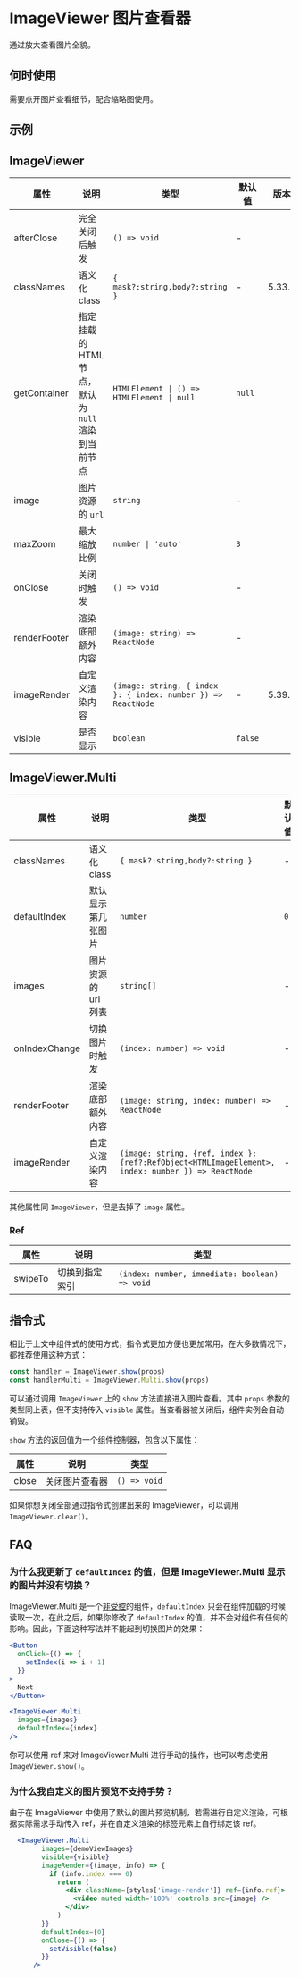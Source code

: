 # ImageViewer 图片查看器

通过放大查看图片全貌。

## 何时使用

需要点开图片查看细节，配合缩略图使用。

## 示例

<code src="./demos/demo1.tsx"></code>

## ImageViewer

| 属性 | 说明 | 类型 | 默认值 | 版本 |
| --- | --- | --- | --- | --- |
| afterClose | 完全关闭后触发 | `() => void` | - |  |
| classNames | 语义化 class | `{ mask?:string,body?:string }` | - | 5.33.1 |
| getContainer | 指定挂载的 HTML 节点，默认为 `null` 渲染到当前节点 | `HTMLElement \| () => HTMLElement \| null` | `null` |  |
| image | 图片资源的 `url` | `string` | - |  |
| maxZoom | 最大缩放比例 | `number \| 'auto'` | `3` |  |
| onClose | 关闭时触发 | `() => void` | - |  |
| renderFooter | 渲染底部额外内容 | `(image: string) => ReactNode` | - |  |
| imageRender | 自定义渲染内容 | `(image: string, { index }: { index: number }) => ReactNode` | - | 5.39.0 |
| visible | 是否显示 | `boolean` | `false` |  |

## ImageViewer.Multi

| 属性 | 说明 | 类型 | 默认值 | 版本 |
| --- | --- | --- | --- | --- |
| classNames | 语义化 class | `{ mask?:string,body?:string }` | - | 5.33.1 |
| defaultIndex | 默认显示第几张图片 | `number` | `0` |  |
| images | 图片资源的 url 列表 | `string[]` | - |  |
| onIndexChange | 切换图片时触发 | `(index: number) => void` | - |  |
| renderFooter | 渲染底部额外内容 | `(image: string, index: number) => ReactNode` | - |  |
| imageRender | 自定义渲染内容 | `(image: string, {ref, index }: {ref?:RefObject<HTMLImageElement>, index: number }) => ReactNode` | - |  |

其他属性同 `ImageViewer`，但是去掉了 `image` 属性。

### Ref

| 属性    | 说明           | 类型                                          |
| ------- | -------------- | --------------------------------------------- |
| swipeTo | 切换到指定索引 | `(index: number, immediate: boolean) => void` |

## 指令式

相比于上文中组件式的使用方式，指令式更加方便也更加常用，在大多数情况下，都推荐使用这种方式：

```ts | pure
const handler = ImageViewer.show(props)
const handlerMulti = ImageViewer.Multi.show(props)
```

可以通过调用 `ImageViewer` 上的 `show` 方法直接进入图片查看。其中 `props` 参数的类型同上表，但不支持传入 `visible` 属性。当查看器被关闭后，组件实例会自动销毁。

`show` 方法的返回值为一个组件控制器，包含以下属性：

| 属性  | 说明           | 类型         |
| ----- | -------------- | ------------ |
| close | 关闭图片查看器 | `() => void` |

如果你想关闭全部通过指令式创建出来的 ImageViewer，可以调用 `ImageViewer.clear()`。

## FAQ

### 为什么我更新了 `defaultIndex` 的值，但是 ImageViewer.Multi 显示的图片并没有切换？

ImageViewer.Multi 是一个[非受控](https://reactjs.org/docs/glossary.html#controlled-vs-uncontrolled-components)的组件，`defaultIndex` 只会在组件加载的时候读取一次，在此之后，如果你修改了 `defaultIndex` 的值，并不会对组件有任何的影响。因此，下面这种写法并不能起到切换图片的效果：

```jsx
<Button
  onClick={() => {
    setIndex(i => i + 1)
  }}
>
  Next
</Button>

<ImageViewer.Multi
  images={images}
  defaultIndex={index}
/>
```

你可以使用 ref 来对 ImageViewer.Multi 进行手动的操作，也可以考虑使用 `ImageViewer.show()`。

### 为什么我自定义的图片预览不支持手势？

由于在 ImageViewer 中使用了默认的图片预览机制，若需进行自定义渲染，可根据实际需求手动传入 ref，并在自定义渲染的标签元素上自行绑定该 ref。

```jsx
  <ImageViewer.Multi
        images={demoViewImages}
        visible={visible}
        imageRender={(image, info) => {
          if (info.index === 0)
            return (
              <div className={styles['image-render']} ref={info.ref}>
                <video muted width='100%' controls src={image} />
              </div>
            )
        }}
        defaultIndex={0}
        onClose={() => {
          setVisible(false)
        }}
      />
```
